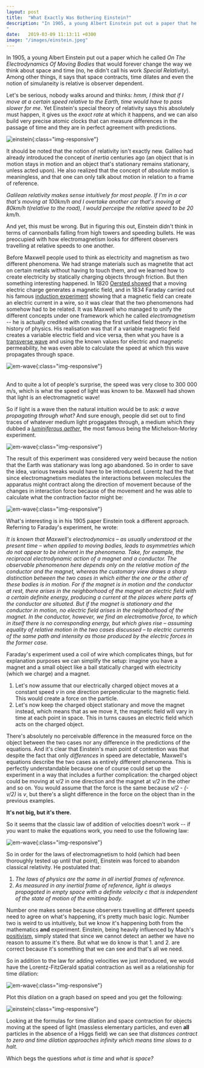 ```yaml
---
layout: post
title:  "What Exactly Was Bothering Einstein?"
description: "In 1905, a young Albert Einstein put out a paper that he called On The Electrodynamics Of Moving Bodies that would forever change the way we think about space and time (no, he didn’t call his work Special Relativity). Among other things, it says that space contracts, time dilates and even the notion of simulaneity is relative is observer dependent.
"
date:   2019-03-09 11:13:11 +0300
image: "/images/einstein.jpeg"
---
```

In 1905, a young Albert Einstein put out a paper which he called *On The Electrodynamics Of Moving Bodies* that would forever change the way we think about space and time (no, he didn't call his work *Special Relativity*). Among other things, it says that space contracts, time dilates and even the notion of simulaneity is relative is observer dependent. 

Let's be serious, nobody walks around and thinks: <i>hmm, I think that if I move at a certain speed relative to the Earth, time would have to pass slower for me</i>. Yet Einstein's special theory of relativity says this absolutely must happen, it gives us the *exact rate* at which it happens, and we can also build very precise atomic clocks that can measure differences in the passage of time and they are in perfect agreement with predictions.

![einstein](/images/einstein.jpeg){:class="img-responsive"}

It should be noted that the notion of relativity isn't exactly new. Galileo had already introduced the concept of *inertia* centuries ago (an object that is in motion stays in motion and an object that's stationary remains stationary, unless acted upon). He also realized that the concept of *absolute* motion is meaningless, and that one can only talk about motion in relation to a frame of reference. 

*Galilean relativity makes sense intuitively for most people. If I'm in a car that's moving at 100km/h and I overtake another car that's moving at 80km/h  t(relative to the road), I would perceipe the relative speed to be 20 km/h.*

And yet, this must be wrong. But in figuring this out, Einstein didn't think in terms of cannonballs falling from high towers and speeding bullets. He was preocupied with how electromagnetism looks for different observers travelling at relative speeds to one another.

Before Maxwell people used to think as electricity and magnetism as two different phenomena. We had strange materials such as magnetite that act on certain metals without having to touch them, and we learned how to create electricity by statically charging objects through friction. But then something interesting happened. In 1820 [Oersted showed](https://en.wikipedia.org/wiki/Oersted%27s_law) that a moving electric charge generates a magnetic field, and in 1834 Faraday carried out his famous [induction experiment](https://en.wikipedia.org/wiki/Faraday%27s_law_of_induction) showing that a magnetic field can create an electric current in a wire, so it was clear that the two phenomenons had somehow had to be related. It was Maxwell who managed to unify the different concepts under one framework which he called *electromagnetism* -- he is actually credited with creating the first unified field theory in the history of physics. His realisation was that if a variable magnetic field creates a variable electric field and vice versa, then what you have is a [transverse wave](https://en.wikipedia.org/wiki/Transverse_wave) and using the known values for electric and magnetic permeability, he was even able to calculate the speed at which this wave propagates through space.

![em-wave](/images/em-wave-small.png){:class="img-responsive"}

<br/>
And to quite a lot of people's surprise, the speed was very close to 300 000 m/s, which is what the speed of light was known to be. Maxwell had shown that light is an electromagnetic wave!

So if light is a wave then the natural intuition would be to ask: *a wave propagating through what?* And sure enough, people did set out to find traces of whatever medium light progagates through, a medium which they dubbed a *[luminiferous aether](https://en.wikipedia.org/wiki/Luminiferous_aether)*, the most famous being the Michelson-Morley experiment. 

![em-wave](/images/ether.jpg){:class="img-responsive"}

The result of this experiment was considered very weird because the notion that the Earth was stationary was long ago abandoned. So in order to save the idea, various tweaks would have to be introduced. Lorentz had the that since electromagnetism mediates the interactions between molecules the apparatus might contract along the direction of movement because of the changes in interaction force because of the movement and he was able to calculate what the contraction factor might be:

![em-wave](/images/contraction.svg){:class="img-responsive"}

What's interesting is in his 1905 paper Einstein took a different approach. Referring to Faraday's experiment, he wrote: 

*It is known that Maxwell's electrodynamics – as usually understood at the present time – when applied to moving bodies, leads to asymmetries which do not appear to be inherent in the phenomena. Take, for example, the reciprocal electrodynamic action of a magnet and a conductor. The observable phenomenon here depends only on the relative motion of the conductor and the magnet, whereas the customary view draws a sharp distinction between the two cases in which either the one or the other of these bodies is in motion. For if the magnet is in motion and the conductor at rest, there arises in the neighborhood of the magnet an electric field with a certain definite energy, producing a current at the places where parts of the conductor are situated. But if the magnet is stationary and the conductor in motion, no electric field arises in the neighborhood of the magnet. In the conductor, however, we find an electromotive force, to which in itself there is no corresponding energy, but which gives rise – assuming equality of relative motion in the two cases discussed – to electric currents of the same path and intensity as those produced by the electric forces in the former case.*

Faraday's experiment used a coil of wire which complicates things, but for explanation purposes we can simplify the setup: imagine you have a magnet and a small object like a ball statically charged with electricity (which we charge) and a magnet.

1. Let's now assume that our electrically charged object moves at a constant speed *v* in one direction perpendicular to the magnetic field. This would create a force on the particle.
2. Let's now keep the charged object stationary and move the magnet instead, which means that as we move it, the magnetic field will vary in time at each point in space. This in turns causes an electric field which acts on the charged object.

There's absolutely no perceivable difference in the measured force on the object between the two cases nor any difference in the predictions of the equations. And it's clear that Einstein's main point of contention was that despite the fact that only *differences* in speed are detectable, Maxwell's equations describe the two cases as entirely different phenomena. This is perfectly understandable because one of course could set up the experiment in a way that includes a further complication: the charged object could be moving at *v/2* in one direction and the magnet at *v/2* in the other and so on. You would assume that the force is the same because *v/2 - (-v/2)* is *v*, but there's a slight difference in the force on the object than in the previous examples. 

**It's not big, but it's there.**

So it seems that the classic law of addition of velocities doesn't work -- if you want to make the equations work, you need to use the following law:

![em-wave](/images/velocity.svg){:class="img-responsive"}

So in order for the laws of electromagnetism to hold (which had been thoroughly tested up until that point), Einstein was forced to abandon classical relativity. He postulated that:

1. *The laws of physics are the same in all inertial frames of reference.*
2. *As measured in any inertial frame of reference, light is always propagated in empty space with a definite velocity c that is independent of the state of motion of the emitting body.*

Number one makes sense because observers travelling at different speeds need to agree on what's happening, it's pretty much basic logic. Number two is weird to us intuitively, but we know it's happening both from the mathematics **and** experiment. Einstein, being heavily influenced by Mach's [positivism](https://en.wikipedia.org/wiki/Positivism), simply stated that since we cannot detect an aether we have no reason to assume it's there. But what we do know is that 1. and 2. are correct because it's something that we can see and that's all we need.

So in addition to the law for adding velocities we just introduced, we would have the Lorentz-FitzGerald spatial contraction as well as a relationship for time dilation:

![em-wave](/images/dilation.svg){:class="img-responsive"}

Plot this dilation on a graph based on speed and you get the following:

![einstein](/images/time-dilation.png){:class="img-responsive"}

Looking at the formulas for time dilation and space contraction for objects moving at the speed of light (massless elementary particles, and even **all** particles in the absence of a Higgs field) we can see that *distances contract to zero and time dilation approaches infinity which means time slows to a halt.*

Which begs the questions *what is time* and *what is space?*